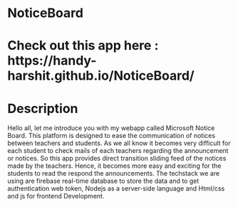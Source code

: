 # NoticeBoard
<h1>Check out this app here : https://handy-harshit.github.io/NoticeBoard/</h1>

# Description
Hello all, let me introduce you with my webapp called Microsoft Notice Board.
This platform is designed to ease the communication of notices between teachers and students.
As we all know it becomes very difficult for each student to check mails of each teachers regarding the announcement or notices. So this app provides direct transition sliding feed of the notices made by the teachers. Hence, it becomes more easy and exciting for the students to read the respond the announcements.
The techstack we are using are firebase real-time database to store the data and to get authentication web token, Nodejs as a server-side language and Html/css and js for frontend Development.
